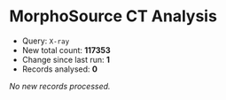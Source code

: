 # MorphoSource CT Analysis

* Query: `X-ray`
* New total count: **117353**
* Change since last run: **1**
* Records analysed: **0**

_No new records processed._
